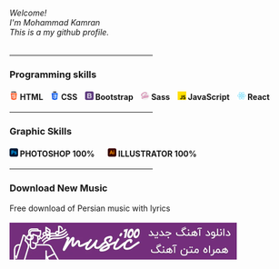 <div align="left"><h6>Welcome!<br>I'm Mohammad Kamran<br>This is a my github profile.</h6></div>
<hr width="50%">
<h3>Programming skills</h3>
<h4><img width="15px" height="auto" src="./assets/images/html-5.png" alt=""> HTML&nbsp&nbsp&nbsp
<img width="15px" height="auto" src="./assets/images/css-3.png" alt=""> CSS&nbsp&nbsp&nbsp
<img width="15px" height="auto" src="./assets/images/bootstrap.png" alt=""> Bootstrap&nbsp&nbsp&nbsp
<img width="15px" height="auto" src="./assets/images/sass.png" alt=""> Sass&nbsp&nbsp&nbsp
<img width="15px" height="auto" src="./assets/images/js.png" alt=""> JavaScript&nbsp&nbsp&nbsp
<img width="15px" height="auto" src="./assets/images/react.png" alt=""> React</h4>
<hr width="50%">
<h3>Graphic Skills</h3>
<h4><img width="15px" height="auto" src="./assets/images/photoshop.png" alt=""> PHOTOSHOP 100% &nbsp&nbsp&nbsp&nbsp&nbsp <img width="15px" height="auto" src="./assets/images/illustrator.png" alt=""> ILLUSTRATOR 100%</h4>
<hr width="50%">
<h3>Download New Music</h3>
<span>Free download of Persian music with lyrics</span>
<br><br>
<a href="https://music100.ir/" target="_blank"><img width="400px" height="65" src="./assets/images/music100.webp" alt="دانلود آهنگ جدید"></a>


    
